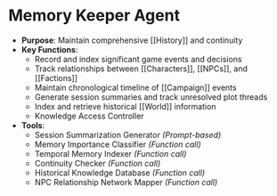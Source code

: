 # Memory Keeper Agent

- **Purpose**: Maintain comprehensive [[History]] and continuity
- **Key Functions**:
    - Record and index significant game events and decisions
    - Track relationships between [[Characters]], [[NPCs]], and [[Factions]]
    - Maintain chronological timeline of [[Campaign]] events
    - Generate session summaries and track unresolved plot threads
    - Index and retrieve historical [[World]] information
    - Knowledge Access Controller 
- **Tools**:
    - Session Summarization Generator *(Prompt-based)*
    - Memory Importance Classifier *(Function call)*
    - Temporal Memory Indexer *(Function call)*
    - Continuity Checker *(Function call)*
    - Historical Knowledge Database *(Function call)*
    - NPC Relationship Network Mapper *(Function call)*